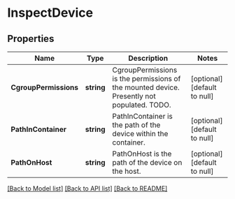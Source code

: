 # InspectDevice

## Properties
Name | Type | Description | Notes
------------ | ------------- | ------------- | -------------
**CgroupPermissions** | **string** | CgroupPermissions is the permissions of the mounted device. Presently not populated. TODO. | [optional] [default to null]
**PathInContainer** | **string** | PathInContainer is the path of the device within the container. | [optional] [default to null]
**PathOnHost** | **string** | PathOnHost is the path of the device on the host. | [optional] [default to null]

[[Back to Model list]](../README.md#documentation-for-models) [[Back to API list]](../README.md#documentation-for-api-endpoints) [[Back to README]](../README.md)


